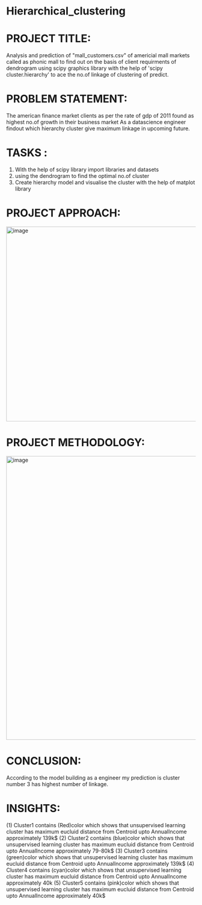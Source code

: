 # Hierarchical_clustering
# PROJECT TITLE:

Analysis and prediction of "mall_customers.csv" of americial mall markets called as phonic mall to find out on the basis of client requirments of dendrogram using scipy graphics library with the help of 'scipy cluster.hierarchy' to ace the no.of linkage of clustering of predict.

# PROBLEM STATEMENT:

The american finance market clients as per the rate of gdp of 2011 found as highest no.of growth in their business market
As a datascience engineer findout which hierarchy cluster give maximum linkage in upcoming future.
# TASKS :
1. With the help of scipy library import libraries and datasets
2. using the dendrogram to find the optimal no.of cluster
3. Create hierarchy model and visualise the cluster with the help of matplot library

# PROJECT APPROACH:
<img width="517" alt="image" src="https://github.com/TharunKittu/Hierarchical_clustering/assets/143246675/9a301104-4ce8-47e1-b464-5994d5dbdb26">

# PROJECT METHODOLOGY:
<img width="753" alt="image" src="https://github.com/TharunKittu/Hierarchical_clustering/assets/143246675/87e76b52-16d6-4ee6-8c82-e7b7c645c7d8">

# CONCLUSION:
According to the model building as a engineer my prediction is cluster number 3 has highest number of linkage.

# INSIGHTS:
(1) Cluster1 contains (Red)color  which shows that unsupervised learning cluster has maximum eucluid distance from Centroid upto AnnualIncome  approximately 139k$
(2) Cluster2 contains (blue)color which shows that unsupervised learning cluster has maximum eucluid distance from Centroid upto AnnualIncome  approximately 79-80k$
(3) Cluster3 contains (green)color which shows that unsupervised learning cluster has maximum eucluid distance from Centroid upto AnnualIncome  approximately 139k$
(4) Cluster4 contains (cyan)color which shows that unsupervised learning cluster has maximum eucluid distance from Centroid upto AnnualIncome  approximately 40k
(5) Cluster5 contains (pink)color which shows that unsupervised learning cluster has maximum eucluid distance from Centroid upto AnnualIncome  approximately 40k$
